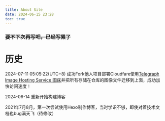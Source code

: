 ```yaml
---
title: About Site
date: 2024-06-15 23:28
toc: true
---
```

### ~~要不下次再写吧，已经写累了~~



# 历史

2024-07-11 05:05:22(UTC+8) 
成功Fork他人项目部署Cloudfare使用[Telegraph Image Hosting Service 图床](https://github.com/JayMuShui/Telegraph-Image-Hosting-Service)并把所有存储在仓库的图像文件迁移到上面，成功加快访问速度！

2024-06-14 重新开始构建博客

2021年7月8月，第一次尝试使用Hexo制作博客，当时学识不够，即使对着技术文档也bug满天飞（待修改）
